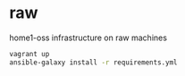 # raw
home1-oss infrastructure on raw machines

```sh
vagrant up
ansible-galaxy install -r requirements.yml
```
